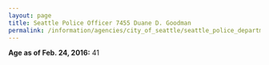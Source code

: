 ```yaml
---
layout: page
title: Seattle Police Officer 7455 Duane D. Goodman
permalink: /information/agencies/city_of_seattle/seattle_police_department/copbook/7455/
---
```


**Age as of Feb. 24, 2016:** 41
